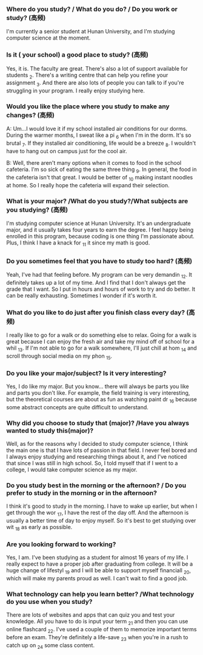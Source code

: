 
### Where do you study? / What do you do? / Do you work or study? (高频) 
I'm currently a senior student at Hunan University, and I'm studying computer science at the moment. 
### Is it ( your school) a good place to study? (高频) 
Yes, it is. The faculty are great. There's also a lot of support available for students $_2$. There's a writing centre that can help you refine your assignment $_3$. And there are also lots of people you can talk to if you're struggling in your program. I really enjoy studying here.

### Would you like the place where you study to make any changes? (高频) 
A: Um...I would love it if my school installed air conditions for our dorms. During the warmer months, I sweat like a pi $_6$ when I'm in the dorm. It's so brutal $_7$. If they installed air conditioning, life would be a breeze $_8$. I wouldn't have to hang out on campus just for the cool air.

B: Well, there aren't many options when it comes to food in the school cafeteria. I'm so sick of eating the same three thing $_9$. In general, the food in the cafeteria isn't that great. I would be better of $_10$ making instant noodles at home. So I really hope the cafeteria will expand their selection. 

### What is your major? /What do you study?/What subjects are you studying? (高频) 
I'm studying computer science at Hunan University. It's an undergraduate major, and it usually takes four years to earn the degree. I feel happy being enrolled in this program, because coding is one thing I'm passionate about. Plus, I think I have a knack for $_{11}$ it since my math is good. 
### Do you sometimes feel that you have to study too hard? (高频) 
Yeah, I've had that feeling before. My program can be very demandin $_{12}$. It definitely takes up a lot of my time. And I find that I don't always get the grade that I want. So I put in hours and hours of work to try and do better. It can be really exhausting. Sometimes I wonder if it's worth it.
### What do you like to do just after you finish class every day? (高频) 
I really like to go for a walk or do something else to relax. Going for a walk is great because I can enjoy the fresh air and take my mind off of school for a whil $_{13}$. If I'm not able to go for a walk somewhere, I'll just chill at hom $_{14}$ and scroll through social media on my phon $_{15}$. 
### Do you like your major/subject? Is it very interesting? 
Yes, I do like my major. But you know... there will always be parts you like and parts you don't like. For example, the field training is very interesting, but the theoretical courses are about as fun as watching paint dr $_{16}$ because some abstract concepts are quite difficult to understand.

### Why did you choose to study that (major)? /Have you always wanted to study this(major)? 
Well, as for the reasons why I decided to study computer science, I think the main one is that I have lots of passion in that field. I never feel bored and I always enjoy studying and researching things about it, and I've noticed that since I was still in high school. So, I told myself that if I went to a college, I would take computer science as my major. 
### Do you study best in the morning or the afternoon? / Do you prefer to study in the morning or in the afternoon? 
I think it's good to study in the morning. I have to wake up earlier, but when I get through the wor $_{17}$, I have the rest of the day off. And the afternoon is usually a better time of day to enjoy myself. So it's best to get studying over wit $_{18}$ as early as possible. 
### Are you looking forward to working? 
Yes, I am. I've been studying as a student for almost 16 years of my life. I really expect to have a proper job after graduating from college. It will be a huge change of lifestyl $_{19}$ and I will be able to support myself financiall $_{20}$, which will make my parents proud as well. I can't wait to find a good job. 
### What technology can help you learn better? /What technology do you use when you study? 
There are lots of websites and apps that can quiz you and test your knowledge. All you have to do is input your term $_{21}$ and then you can use online flashcard $_{22}$. I've used a couple of them to memorize important terms before an exam. They're definitely a life-save $_{23}$ when you're in a rush to catch up on $_{24}$ some class content.